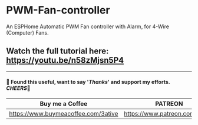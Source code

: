 # PWM-Fan-controller
An ESPHome Automatic PWM Fan controller with Alarm, for 4-Wire (Computer) Fans.

## Watch the full tutorial here: https://youtu.be/n58zMjsn5P4

___
#### 💖 Found this useful, want to say '*Thanks*' and support my efforts. *CHEERS*🍺
| Buy me a Coffee | PATREON |
|-----------------|---------|
| https://www.buymeacoffee.com/3ative | https://www.patreon.com/3ative |
